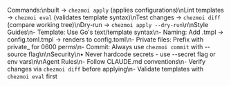 Commands:\nbuilt → `chezmoi apply` (applies configurations)\nLint templates → `chezmoi eval` (validates template syntax)\nTest changes → `chezmoi diff` (compare working tree)\nDry-run → `chezmoi apply --dry-run`\n\nStyle Guides\n- Template: Use Go's text/template syntax\n- Naming: Add .tmpl → config.toml.tmpl → renders to config.toml\n- Private files: Prefix with private_ for 0600 perms\n- Commit: Always use `chezmoi commit` with --source flag\n\nSecurity\n• Never hardcode secrets - use --secret flag or env vars\n\nAgent Rules\n- Follow CLAUDE.md conventions\n- Verify changes via `chezmoi diff` before applying\n- Validate templates with `chezmoi eval` first